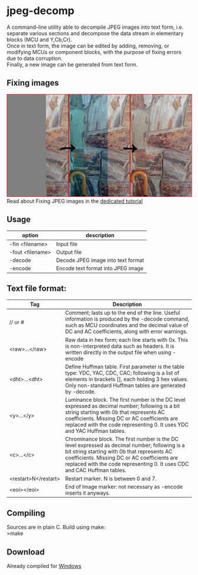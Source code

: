 # jpeg-decomp
A command-line utility able to decompile JPEG images into text form, i.e. separate various sections and decompose the data stream in elementary blocks (MCU and Y,Cb,Cr).  
Once in text form, the image can be edited by adding, removing, or modifying MCUs or component blocks, with the purpose of fixing errors due to data corruption.  
Finally, a new image can be generated from text form.  
## Fixing images  
<img src="jpegFixSeq.jpg" width="600"></img>  
Read about Fixing JPEG images in the [dedicated tutorial](RepairingCorruptedJpeg.pdf)  

## Usage

| option | description |
| --- | --- |  
|-fin \<filename\> | Input file |  
|-fout \<filename\> | Output file|  
|-decode | Decode JPEG image into text format|  
|-encode | Encode text format into JPEG image|  

## Text file format:  

| Tag | Description |  
| --- | --- |  
|// or \# |Comment; lasts up to the end of the line. Useful information is produced by the -decode command, such as MCU coordinates and the decimal value of DC and AC coefficients, along with error warnings.|  
|\<raw\>...\</raw\>|Raw data in hex form; each line starts with 0x. This is non-interpreted data such as headers. It is written directly in the output file when using -encode|  
|\<dht\>…\<dht\>| Define Huffman table. First parameter is the table type: YDC, YAC, CDC, CAC; following is a list of elements in brackets [], each holding 3 hex values. Only non-standard Huffman tables are generated by -decode.|  
|\<y\>...\</y\>|Luminance block. The first number is the DC level expressed as decimal number; following is a bit string starting with 0b that represents AC coefficients. Missing DC or AC coefficients are replaced with the code representing 0. It uses YDC and YAC Huffman tables.|  
|\<c\>...\</c\>|Chrominance block. The first number is the DC level expressed as decimal number; following is a bit string starting with 0b that represents AC coefficients. Missing DC or AC coefficients are replaced with the code representing 0. It uses CDC and CAC Huffman tables.|  
\<restart\>N\</restart\>|Restart marker. N is between 0 and 7.|
\<eoi\>\</eoi\>|End of Image marker: not necessary as -encode inserts it anyways.|  

## Compiling
Sources are in plain C. Build using make:  
\>make

## Download
Already compiled for [Windows](jpeg-decomp.exe)

